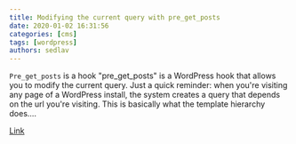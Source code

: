 ```yaml
---
title: Modifying the current query with pre_get_posts
date: 2020-01-02 16:31:56
categories: [cms]
tags: [wordpress]
authors: sedlav
---
```


`Pre_get_posts` is a hook "pre_get_posts" is a WordPress hook that allows you to modify the current query. Just a quick reminder: when you're visiting any page of a WordPress install, the system creates a query that depends on the url you're visiting. This is basically what the template hierarchy does.…

[Link](https://remicorson.com/modifying-the-current-query-with-pre_get_posts/)
